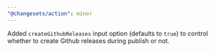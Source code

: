 ```yaml
---
"@changesets/action": minor
---
```


Added `createGithubReleases` input option (defaults to `true`) to control whether to create Github releases during publish or not.
